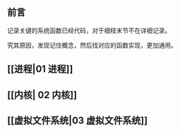 ## 前言
记录关键的系统函数已经代码，对于细枝末节不在详细记录。

究其原因，发现记住概念，然后找对应的函数实现，更加通用。

## [[进程|01 进程]]
## [[内核| 02 内核]]
## [[虚拟文件系统|03 虚拟文件系统]]